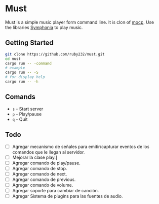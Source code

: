 # Must
Must is a simple music player form command line. 
It is clon of [mocp](https://github.com/jonsafari/mocp).
Use the libraries [Symphonia](https://github.com/pdeljanov/Symphonia) to play music.

## Getting Started
```bash
git clone https://github.com/ruby232/must.git
cd must
cargo run -- -command
# example
cargo run -- -S
# for display help 
cargo run -- -h
```

## Comands
- `s` - Start server
- `p` - Play/pause
- `q` - Quit

## Todo
- [ ] Agregar mecanismo de señales para emitir/capturar eventos de los comandos que le llegan al servidor.
- [ ] Mejorar la clase play.]
- [ ] Agregar comando de play/pause.
- [ ] Agregar comando de stop.
- [ ] Agregar comando de next.
- [ ] Agregar comando de previous.
- [ ] Agregar comando de volume.
- [ ] Agregar soporte para cambiar de canción.
- [ ] Agregar Sistema de plugins para las fuentes de audio.